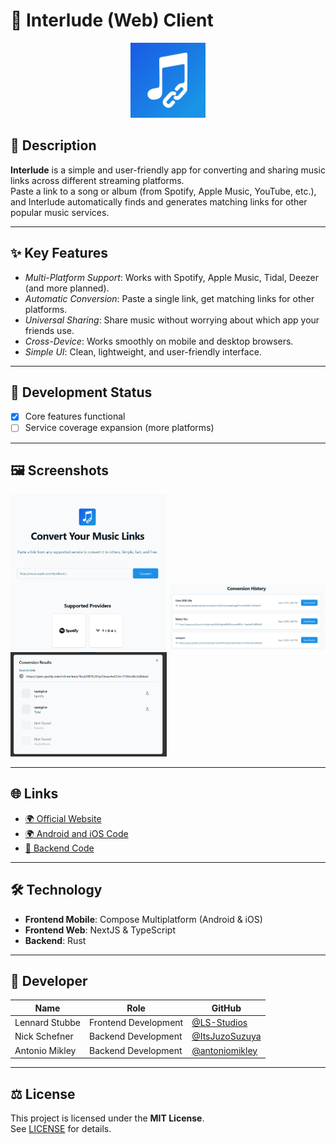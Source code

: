 # 🎵 Interlude (Web) Client

<!-- App-Icon -->
<p align="center">
  <img src="Interlude_Icon.png" alt="App Icon" width="120"/>
</p>

## 📝 Description
**Interlude** is a simple and user-friendly app for converting and sharing music links across different streaming platforms.  
Paste a link to a song or album (from Spotify, Apple Music, YouTube, etc.), and Interlude automatically finds and generates matching links for other popular music services.  

---

## ✨ Key Features
- *Multi-Platform Support*: Works with Spotify, Apple Music, Tidal, Deezer (and more planned).  
- *Automatic Conversion*: Paste a single link, get matching links for other platforms.  
- *Universal Sharing*: Share music without worrying about which app your friends use.  
- *Cross-Device*: Works smoothly on mobile and desktop browsers.  
- *Simple UI*: Clean, lightweight, and user-friendly interface.  

---

## 🚀 Development Status
- [x] Core features functional  
- [ ] Service coverage expansion (more platforms)

---

## 🖼️ Screenshots
<!-- Replace with actual paths to your screenshots -->
<img src="screenshots/Screenshot-Converter.png" width="250"/>
<img src="screenshots/Screenshot-History.png" width="250"/>
<img src="screenshots/Screenshot-Converted.png" width="250"/>

---

## 🌐 Links
- [🌍 Official Website]([https://interlude.leshift.de/])  
- [🌍 Android and iOS Code]([https://github.com/LS-Studios/Interlude-Mobile-Client)
- [📖 Backend Code]([https://github.com/antoniomikley/interlude_server])

---

## 🛠️ Technology
- **Frontend Mobile**: Compose Multiplatform (Android & iOS)
- **Frontend Web**: NextJS & TypeScript
- **Backend**: Rust  

---

## 👤 Developer
| Name          | Role                  | GitHub                                        |
|---------------|-----------------------|-----------------------------------------------|
| Lennard Stubbe | Frontend Development  | [@LS-Studios](https://github.com/LS-Studios)          |
| Nick Schefner  | Backend Development   | [@ItsJuzoSuzuya](https://github.com/ItsJuzoSuzuya)      |
| Antonio Mikley | Backend Development   | [@antoniomikley](https://github.com/antoniomikley) |


---

## ⚖️ License
This project is licensed under the **MIT License**.  
See [LICENSE](LICENSE) for details.
